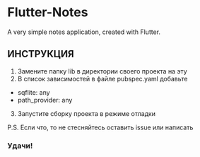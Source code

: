 # Flutter-Notes
A very simple notes application, created with Flutter.

## ИНСТРУКЦИЯ

1. Замените папку lib в директории своего проекта на эту
2. В список зависимостей в файле pubspec.yaml добавьте
  * sqflite: any
  * path_provider: any
3. Запустите сборку проекта в режиме отладки

P.S. Если что, то не стесняйтесь оставить issue или написать

### Удачи!
